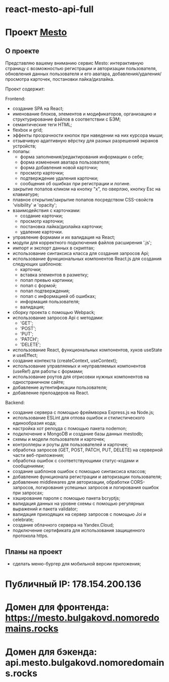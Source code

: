 # react-mesto-api-full

# Проект [Mesto](https://mesto.bulgakovd.nomoredomains.club/)

## О проекте

Представляю вашему вниманию сервис Mesto: интерактивную страницу с возможностью регистрации и авторизации пользователя, обновления данных пользователя и его аватара, добавления/удаления/просмотра карточек, постановки лайка/дизлайка.

Проект содержит:

Frontend:

- создание SPA на React;
- именование блоков, элементов и модификаторов, организацию и структурирование файлов в соответствии с БЭМ;
- семантические теги HTML;
- flexbox и grid;
- эффекты прозрачности кнопок при наведении на них курсора мыши;
- отзывчивую адаптивную вёрстку для разных разрешений экранов устройств;
- попапы:
  - форма заполнения/редактирования информации о себе;
  - форма изменения аватара пользователя;
  - форма добавления новой карточки;
  - просмотр карточки;
  - подтверждение удаления карточки;
  - сообщения об ошибках при регистрации и логине.
- закрытие попапов кликом на кнопку "х", по оверлэю, кнопку Esc на клавиатуре;
- плавное открытие/закрытие попапов посредством CSS-свойств 'visibility' и 'opacity';
- взаимодействия с карточками:
  - создание карточки;
  - просмотр карточки;
  - постановка лайка/дизлайка карточки;
  - удаление карточки.
- управление формами и их валидация на React;
- модули для корректного подключения файлов расширения '.js';
- импорт и экспорт данных в скриптах;
- использование синтаксиса класса для создания запросов Api;
- использование функциональных компонентов React.js для создания следующих шаблонов:
  - карточки;
  - вставка элементов в разметку;
  - попап превью картинки;
  - попап с формой;
  - попап подтверждения;
  - попап с информацией об ошибках;
  - информация пользователя;
  - валидация;
- сборку проекта с помощью Webpack;
- использование запросов Api с методами:
  - 'GET';
  - 'POST';
  - 'PUT';
  - 'PATCH';
  - 'DELETE';
- использование React, функциональных компонентов, хуков useState и useEffect;
- создание контекста (createContext, useContext);
- использование управляемых и неуправляемых компонентов (useRef) для работы с формами;
- использование роутов для отрисовки нужных компонентов на одностраничном сайте;
- добавление аутентификации пользователя;
- добавление прелоадеров на React.

Backend:

- создание сервера с помощью фреймворка Express.js на Node.js;
- использование ESLint для отлова ошибок и стилистического единообразия кода;
- настройка хот релоуда с помощью пакета nodemon;
- подключение к MongoDB и создание базы данных mestodb;
- схемы и модели пользователя и карточек;
- контроллеры и роуты для пользователей и карточек;
- обработка запросов (GET, POST, PATCH, PUT, DELETE) на серверной части веб-приложения;
- обработка ошибок с соответствующими статус-кодами и сообщениями;
- создание шаблонов ошибок с помощью синтаксиса классов;
- добавление функционала регистрации и авторизации пользователя;
- добавление middlewares для авторизации, обработки CORS-запросов, логирования успешных запросов и логирования ошибок при запросах;
- хэширование пароля с помощью пакета bcryptjs;
- валидация данных на уровне схемы с помощью регулярных выражений и пакета validator;
- валидация приходящих на сервер запросов с помощью Joi и celebrate;
- создание облачного сервера на Yandex.Cloud;
- подключение сертификата для использования защищенного протокола https.

## Планы на проект

- сделать меню-бургер для мобильной версии приложения;

# Публичный IP: 178.154.200.136
# Домен для фронтенда: https://mesto.bulgakovd.nomoredomains.rocks
# Домен для бэкенда: api.mesto.bulgakovd.nomoredomains.rocks
